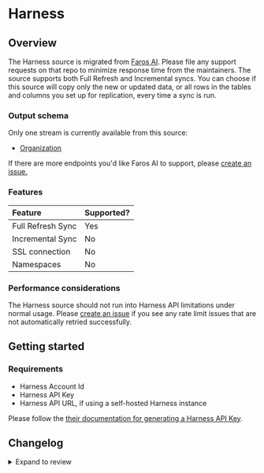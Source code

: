 # Harness

## Overview

The Harness source is migrated from [Faros
AI](https://github.com/faros-ai/airbyte-connectors/tree/main/sources/harness-source).
Please file any support requests on that repo to minimize response time from the
maintainers. The source supports both Full Refresh and Incremental syncs. You
can choose if this source will copy only the new or updated data, or all rows in
the tables and columns you set up for replication, every time a sync is run.

### Output schema

Only one stream is currently available from this source:

- [Organization](https://apidocs.harness.io/tag/Organization#operation/getOrganizationList)

If there are more endpoints you'd like Faros AI to support, please [create an
issue.](https://github.com/faros-ai/airbyte-connectors/issues/new)

### Features

| Feature           | Supported? |
| :---------------- | :--------- |
| Full Refresh Sync | Yes        |
| Incremental Sync  | No         |
| SSL connection    | No         |
| Namespaces        | No         |

### Performance considerations

The Harness source should not run into Harness API limitations under normal
usage. Please [create an
issue](https://github.com/faros-ai/airbyte-connectors/issues/new) if you see any
rate limit issues that are not automatically retried successfully.

## Getting started

### Requirements

- Harness Account Id
- Harness API Key
- Harness API URL, if using a self-hosted Harness instance

Please follow the [their documentation for generating a Harness API
Key](https://ngdocs.harness.io/article/tdoad7xrh9-add-and-manage-api-keys#harness_api_key).

## Changelog

<details>
  <summary>Expand to review</summary>

| Version | Date       | Pull Request                                                   | Subject                                              |
| :------ | :--------- | :------------------------------------------------------------- | :--------------------------------------------------- |
| 0.1.3 | 2024-06-25 | [40464](https://github.com/airbytehq/airbyte/pull/40464) | Update dependencies |
| 0.1.2 | 2024-06-22 | [40051](https://github.com/airbytehq/airbyte/pull/40051) | Update dependencies |
| 0.1.1 | 2024-05-20 | [38392](https://github.com/airbytehq/airbyte/pull/38392) | [autopull] base image + poetry + up_to_date |
| 0.1.0 | 2023-10-10 | [31103](https://github.com/airbytehq/airbyte/pull/31103) | Migrate to low code |
| 0.1.23  | 2021-11-16 | [153](https://github.com/faros-ai/airbyte-connectors/pull/153) | Add Harness source and Faros destination's converter |

</details>

